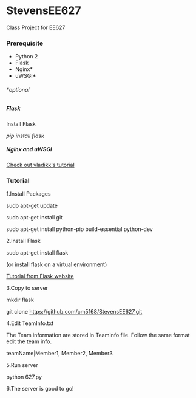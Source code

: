 # StevensEE627
Class Project for EE627

### Prerequisite
* Python 2
* Flask
* Nginx*
* uWSGI*

###### *optional


##### Flask
Install Flask

_pip install flask_

##### Nginx and uWSGI 
[Check out vladikk's tutorial](http://vladikk.com/2013/09/12/serving-flask-with-nginx-on-ubuntu/)

### Tutorial

1.Install Packages

sudo apt-get update

sudo apt-get install git

sudo apt-get install python-pip build-essential python-dev


2.Install Flask

sudo apt-get install flask

(or install flask on a virtual environment)

[Tutorial from Flask website](http://flask.pocoo.org/docs/0.10/installation/)


3.Copy to server

mkdir flask

git clone https://github.com/cm5168/StevensEE627.git


4.Edit TeamInfo.txt

The Team information are stored in TeamInfo file. Follow the same format edit the team info.

teamName|Member1, Member2, Member3


5.Run server

python 627.py


6.The server is good to go!



